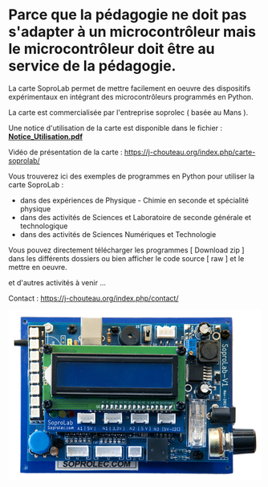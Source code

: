 # Parce que la pédagogie ne doit pas s'adapter à un microcontrôleur mais le microcontrôleur doit être au service de la pédagogie.

La carte SoproLab permet de mettre facilement en oeuvre des dispositifs expérimentaux en intégrant des microcontrôleurs programmés en Python.

La carte est commercialisée par l'entreprise soprolec ( basée au Mans ).

Une notice d'utilisation de la carte est disponible dans le fichier :</br>
<b><a href="https://github.com/SoproLab/Soprolab/blob/master/Notice_Utilisation.pdf"> Notice_Utilisation.pdf </a></b></br>

Vidéo de présentation de la carte : https://j-chouteau.org/index.php/carte-soprolab/

Vous trouverez ici des exemples de programmes en Python pour utiliser la carte SoproLab :
- dans des expériences de Physique - Chimie en seconde et spécialité physique
- dans des activités de Sciences et Laboratoire de seconde générale et technologique
- dans des activités de Sciences Numériques et Technologie

Vous pouvez directement télécharger les programmes [ Download zip ] dans les différents dossiers ou bien afficher le code source [ raw ] et le mettre en oeuvre.

et d'autres activités à venir ...

Contact : https://j-chouteau.org/index.php/contact/

![60% center](SoproLab-V2-LCD.jpg)
